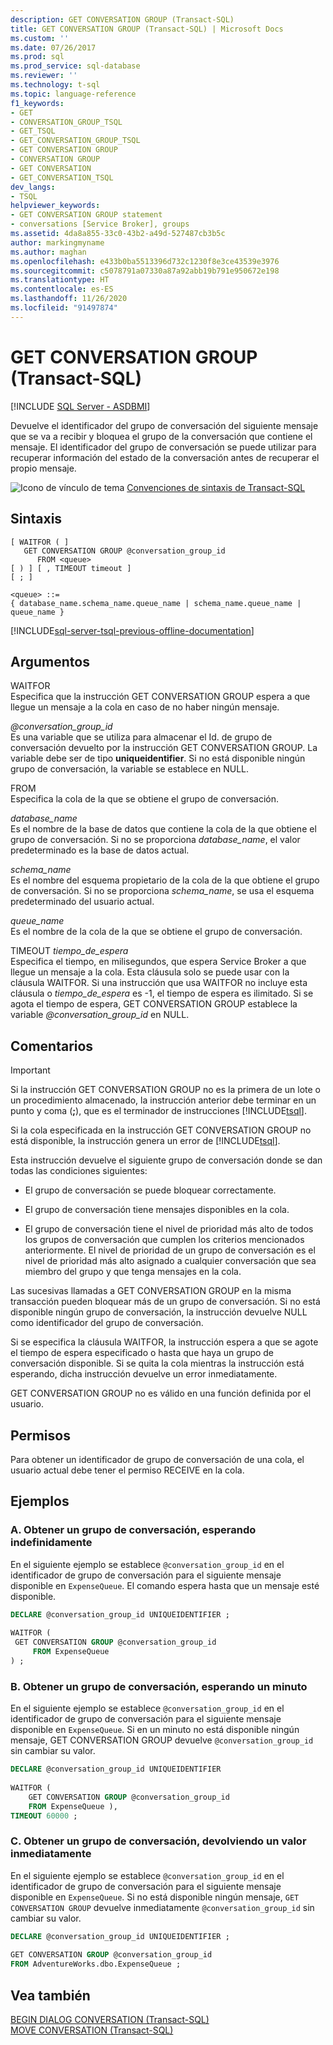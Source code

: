 ```yaml
---
description: GET CONVERSATION GROUP (Transact-SQL)
title: GET CONVERSATION GROUP (Transact-SQL) | Microsoft Docs
ms.custom: ''
ms.date: 07/26/2017
ms.prod: sql
ms.prod_service: sql-database
ms.reviewer: ''
ms.technology: t-sql
ms.topic: language-reference
f1_keywords:
- GET
- CONVERSATION_GROUP_TSQL
- GET_TSQL
- GET_CONVERSATION_GROUP_TSQL
- GET CONVERSATION GROUP
- CONVERSATION GROUP
- GET CONVERSATION
- GET_CONVERSATION_TSQL
dev_langs:
- TSQL
helpviewer_keywords:
- GET CONVERSATION GROUP statement
- conversations [Service Broker], groups
ms.assetid: 4da8a855-33c0-43b2-a49d-527487cb3b5c
author: markingmyname
ms.author: maghan
ms.openlocfilehash: e433b0ba5513396d732c1230f8e3ce43539e3976
ms.sourcegitcommit: c5078791a07330a87a92abb19b791e950672e198
ms.translationtype: HT
ms.contentlocale: es-ES
ms.lasthandoff: 11/26/2020
ms.locfileid: "91497874"
---
```

# <a name="get-conversation-group-transact-sql"></a>GET CONVERSATION GROUP (Transact-SQL)
[!INCLUDE [SQL Server - ASDBMI](../../includes/applies-to-version/sql-asdbmi.md)]

  Devuelve el identificador del grupo de conversación del siguiente mensaje que se va a recibir y bloquea el grupo de la conversación que contiene el mensaje. El identificador del grupo de conversación se puede utilizar para recuperar información del estado de la conversación antes de recuperar el propio mensaje.  
  
 ![Icono de vínculo de tema](../../database-engine/configure-windows/media/topic-link.gif "Icono de vínculo de tema") [Convenciones de sintaxis de Transact-SQL](../../t-sql/language-elements/transact-sql-syntax-conventions-transact-sql.md)  
  
## <a name="syntax"></a>Sintaxis  
  
```syntaxsql 
[ WAITFOR ( ]  
   GET CONVERSATION GROUP @conversation_group_id  
      FROM <queue>  
[ ) ] [ , TIMEOUT timeout ]  
[ ; ]  
  
<queue> ::=  
{ database_name.schema_name.queue_name | schema_name.queue_name | queue_name }  
```  
  
[!INCLUDE[sql-server-tsql-previous-offline-documentation](../../includes/sql-server-tsql-previous-offline-documentation.md)]

## <a name="arguments"></a>Argumentos
 WAITFOR  
 Especifica que la instrucción GET CONVERSATION GROUP espera a que llegue un mensaje a la cola en caso de no haber ningún mensaje.  
  
 *\@conversation_group_id*  
 Es una variable que se utiliza para almacenar el Id. de grupo de conversación devuelto por la instrucción GET CONVERSATION GROUP. La variable debe ser de tipo **uniqueidentifier**. Si no está disponible ningún grupo de conversación, la variable se establece en NULL.  
  
 FROM  
 Especifica la cola de la que se obtiene el grupo de conversación.  
  
 *database_name*  
 Es el nombre de la base de datos que contiene la cola de la que obtiene el grupo de conversación. Si no se proporciona *database_name*, el valor predeterminado es la base de datos actual.  
  
 *schema_name*  
 Es el nombre del esquema propietario de la cola de la que obtiene el grupo de conversación. Si no se proporciona *schema_name*, se usa el esquema predeterminado del usuario actual.  
  
 *queue_name*  
 Es el nombre de la cola de la que se obtiene el grupo de conversación.  
  
 TIMEOUT *tiempo_de_espera*  
 Especifica el tiempo, en milisegundos, que espera Service Broker a que llegue un mensaje a la cola. Esta cláusula solo se puede usar con la cláusula WAITFOR. Si una instrucción que usa WAITFOR no incluye esta cláusula o *tiempo_de_espera* es -1, el tiempo de espera es ilimitado. Si se agota el tiempo de espera, GET CONVERSATION GROUP establece la variable *\@conversation_group_id* en NULL.  
  
## <a name="remarks"></a>Comentarios  
  
> [!IMPORTANT]  
>  Si la instrucción GET CONVERSATION GROUP no es la primera de un lote o un procedimiento almacenado, la instrucción anterior debe terminar en un punto y coma (**;**), que es el terminador de instrucciones [!INCLUDE[tsql](../../includes/tsql-md.md)].  
  
 Si la cola especificada en la instrucción GET CONVERSATION GROUP no está disponible, la instrucción genera un error de [!INCLUDE[tsql](../../includes/tsql-md.md)].  
  
 Esta instrucción devuelve el siguiente grupo de conversación donde se dan todas las condiciones siguientes:  
  
-   El grupo de conversación se puede bloquear correctamente.  
  
-   El grupo de conversación tiene mensajes disponibles en la cola.  
  
-   El grupo de conversación tiene el nivel de prioridad más alto de todos los grupos de conversación que cumplen los criterios mencionados anteriormente. El nivel de prioridad de un grupo de conversación es el nivel de prioridad más alto asignado a cualquier conversación que sea miembro del grupo y que tenga mensajes en la cola.  
  
 Las sucesivas llamadas a GET CONVERSATION GROUP en la misma transacción pueden bloquear más de un grupo de conversación. Si no está disponible ningún grupo de conversación, la instrucción devuelve NULL como identificador del grupo de conversación.  
  
 Si se especifica la cláusula WAITFOR, la instrucción espera a que se agote el tiempo de espera especificado o hasta que haya un grupo de conversación disponible. Si se quita la cola mientras la instrucción está esperando, dicha instrucción devuelve un error inmediatamente.  
  
 GET CONVERSATION GROUP no es válido en una función definida por el usuario.  
  
## <a name="permissions"></a>Permisos  
 Para obtener un identificador de grupo de conversación de una cola, el usuario actual debe tener el permiso RECEIVE en la cola.  
  
## <a name="examples"></a>Ejemplos  
  
### <a name="a-getting-a-conversation-group-waiting-indefinitely"></a>A. Obtener un grupo de conversación, esperando indefinidamente  
 En el siguiente ejemplo se establece `@conversation_group_id` en el identificador de grupo de conversación para el siguiente mensaje disponible en `ExpenseQueue`. El comando espera hasta que un mensaje esté disponible.  
  
```sql  
DECLARE @conversation_group_id UNIQUEIDENTIFIER ;  
  
WAITFOR (  
 GET CONVERSATION GROUP @conversation_group_id  
     FROM ExpenseQueue  
) ;  
```  
  
### <a name="b-getting-a-conversation-group-waiting-one-minute"></a>B. Obtener un grupo de conversación, esperando un minuto  
 En el siguiente ejemplo se establece `@conversation_group_id` en el identificador de grupo de conversación para el siguiente mensaje disponible en `ExpenseQueue`. Si en un minuto no está disponible ningún mensaje, GET CONVERSATION GROUP devuelve `@conversation_group_id` sin cambiar su valor.  
  
```sql  
DECLARE @conversation_group_id UNIQUEIDENTIFIER  
  
WAITFOR (  
    GET CONVERSATION GROUP @conversation_group_id   
    FROM ExpenseQueue ),  
TIMEOUT 60000 ;  
```  
  
### <a name="c-getting-a-conversation-group-returning-immediately"></a>C. Obtener un grupo de conversación, devolviendo un valor inmediatamente  
 En el siguiente ejemplo se establece `@conversation_group_id` en el identificador de grupo de conversación para el siguiente mensaje disponible en `ExpenseQueue`. Si no está disponible ningún mensaje, `GET CONVERSATION GROUP` devuelve inmediatamente `@conversation_group_id` sin cambiar su valor.  
  
```sql  
DECLARE @conversation_group_id UNIQUEIDENTIFIER ;  
  
GET CONVERSATION GROUP @conversation_group_id  
FROM AdventureWorks.dbo.ExpenseQueue ;  
```  
  
## <a name="see-also"></a>Vea también  
 [BEGIN DIALOG CONVERSATION &#40;Transact-SQL&#41;](../../t-sql/statements/begin-dialog-conversation-transact-sql.md)   
 [MOVE CONVERSATION &#40;Transact-SQL&#41;](../../t-sql/statements/move-conversation-transact-sql.md)  
  
  
